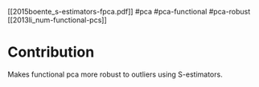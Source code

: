 [[2015boente_s-estimators-fpca.pdf]]
#pca #pca-functional #pca-robust
[[2013li_num-functional-pcs]]

# Contribution 

   Makes functional pca more robust to outliers using S-estimators. 

